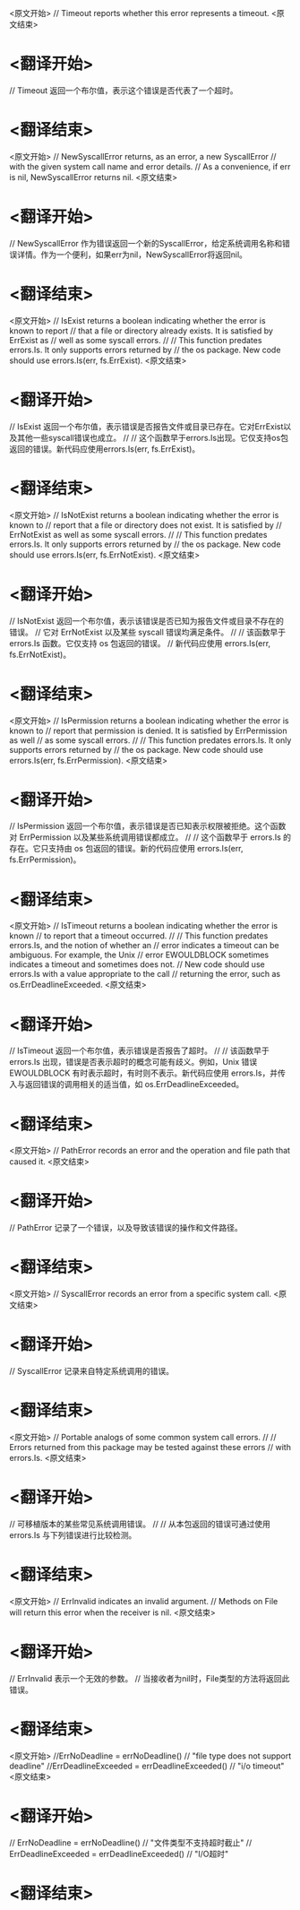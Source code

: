 
<原文开始>
// Timeout reports whether this error represents a timeout.
<原文结束>

# <翻译开始>
// Timeout 返回一个布尔值，表示这个错误是否代表了一个超时。
# <翻译结束>


<原文开始>
// NewSyscallError returns, as an error, a new SyscallError
// with the given system call name and error details.
// As a convenience, if err is nil, NewSyscallError returns nil.
<原文结束>

# <翻译开始>
// NewSyscallError 作为错误返回一个新的SyscallError，给定系统调用名称和错误详情。作为一个便利，如果err为nil，NewSyscallError将返回nil。
# <翻译结束>


<原文开始>
// IsExist returns a boolean indicating whether the error is known to report
// that a file or directory already exists. It is satisfied by ErrExist as
// well as some syscall errors.
//
// This function predates errors.Is. It only supports errors returned by
// the os package. New code should use errors.Is(err, fs.ErrExist).
<原文结束>

# <翻译开始>
// IsExist 返回一个布尔值，表示错误是否报告文件或目录已存在。它对ErrExist以及其他一些syscall错误也成立。
// 
// 这个函数早于errors.Is出现。它仅支持os包返回的错误。新代码应使用errors.Is(err, fs.ErrExist)。
# <翻译结束>


<原文开始>
// IsNotExist returns a boolean indicating whether the error is known to
// report that a file or directory does not exist. It is satisfied by
// ErrNotExist as well as some syscall errors.
//
// This function predates errors.Is. It only supports errors returned by
// the os package. New code should use errors.Is(err, fs.ErrNotExist).
<原文结束>

# <翻译开始>
// IsNotExist 返回一个布尔值，表示该错误是否已知为报告文件或目录不存在的错误。
// 它对 ErrNotExist 以及某些 syscall 错误均满足条件。
// 
// 该函数早于 errors.Is 函数。它仅支持 os 包返回的错误。
// 新代码应使用 errors.Is(err, fs.ErrNotExist)。
# <翻译结束>


<原文开始>
// IsPermission returns a boolean indicating whether the error is known to
// report that permission is denied. It is satisfied by ErrPermission as well
// as some syscall errors.
//
// This function predates errors.Is. It only supports errors returned by
// the os package. New code should use errors.Is(err, fs.ErrPermission).
<原文结束>

# <翻译开始>
// IsPermission 返回一个布尔值，表示错误是否已知表示权限被拒绝。这个函数对 ErrPermission 以及某些系统调用错误都成立。
//
// 这个函数早于 errors.Is 的存在。它只支持由 os 包返回的错误。新的代码应使用 errors.Is(err, fs.ErrPermission)。
# <翻译结束>


<原文开始>
// IsTimeout returns a boolean indicating whether the error is known
// to report that a timeout occurred.
//
// This function predates errors.Is, and the notion of whether an
// error indicates a timeout can be ambiguous. For example, the Unix
// error EWOULDBLOCK sometimes indicates a timeout and sometimes does not.
// New code should use errors.Is with a value appropriate to the call
// returning the error, such as os.ErrDeadlineExceeded.
<原文结束>

# <翻译开始>
// IsTimeout 返回一个布尔值，表示错误是否报告了超时。
// 
// 该函数早于 errors.Is 出现，错误是否表示超时的概念可能有歧义。例如，Unix 错误 EWOULDBLOCK 有时表示超时，有时则不表示。新代码应使用 errors.Is，并传入与返回错误的调用相关的适当值，如 os.ErrDeadlineExceeded。
# <翻译结束>


<原文开始>
// PathError records an error and the operation and file path that caused it.
<原文结束>

# <翻译开始>
// PathError 记录了一个错误，以及导致该错误的操作和文件路径。
# <翻译结束>


<原文开始>
// SyscallError records an error from a specific system call.
<原文结束>

# <翻译开始>
// SyscallError 记录来自特定系统调用的错误。
# <翻译结束>


<原文开始>
// Portable analogs of some common system call errors.
//
// Errors returned from this package may be tested against these errors
// with errors.Is.
<原文结束>

# <翻译开始>
// 可移植版本的某些常见系统调用错误。
//
// 从本包返回的错误可通过使用 errors.Is 与下列错误进行比较检测。
# <翻译结束>


<原文开始>
	// ErrInvalid indicates an invalid argument.
	// Methods on File will return this error when the receiver is nil.
<原文结束>

# <翻译开始>
// ErrInvalid 表示一个无效的参数。
// 当接收者为nil时，File类型的方法将返回此错误。
# <翻译结束>


<原文开始>
	//ErrNoDeadline       = errNoDeadline()       // "file type does not support deadline"
	//ErrDeadlineExceeded = errDeadlineExceeded() // "i/o timeout"
<原文结束>

# <翻译开始>
// ErrNoDeadline       = errNoDeadline()       // "文件类型不支持超时截止"
// ErrDeadlineExceeded = errDeadlineExceeded() // "I/O超时"
# <翻译结束>

